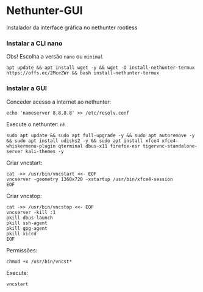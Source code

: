 # Nethunter-GUI
Instalador da interface gráfica no nethunter rootless

### Instalar a CLI nano
Obs! Escolha a versão `nano` ou `minimal`
```
apt update && apt install wget -y && wget -O install-nethunter-termux https://offs.ec/2MceZWr && bash install-nethunter-termux
```

### Instalar a GUI

Conceder acesso a internet ao nethunter:
```
echo 'nameserver 8.8.8.8' >> /etc/resolv.conf
```

Execute o nethunter: `nh`
```
sudo apt update && sudo apt full-upgrade -y && sudo apt autoremove -y && sudo apt install udisks2 -y && sudo apt install xfce4 xfce4-whiskermenu-plugin qterminal dbus-x11 firefox-esr tigervnc-standalone-server kali-themes -y
```

Criar vncstart:
```
cat ->> /usr/bin/vncstart <<- EOF
vncserver -geometry 1360x720 -xstartup /usr/bin/xfce4-session
EOF
```

Criar vncstop:
```
cat ->> /usr/bin/vncstop <<- EOF
vncserver -kill :1
pkill dbus-launch
pkill ssh-agent
pkill gpg-agent
pkill xiccd
EOF
```

Permissôes:
```
chmod +x /usr/bin/vncst*
```

Execute:
```
vncstart
```
